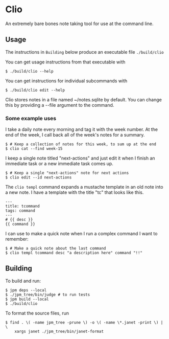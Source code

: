 # Clio

An extremely bare bones note taking tool for use at the command line.

## Usage

The instructions in `Building` below produce an executable file `./build/clio`

You can get usage instructions from that executable with

```
$ ./build/clio --help
```

You can get instructions for individual subcommands with

```
$ ./build/clio edit --help
```

Clio stores notes in a file named ~/notes.sqlite by default.
You can change this by providing a --file argument to the command.

### Some example uses

I take a daily note every morning and tag it with the week number.
At the end of the week, I call back all of the week's notes for a summary.

```console
$ # Keep a collection of notes for this week, to sum up at the end
$ clio cat --find week-15
```

I keep a single note titled "next-actions" and just edit it when I
finish an immediate task or a new immediate task comes up.

```console
$ # Keep a single "next-actions" note for next actions
$ clio edit --id next-actions
```

The `clio templ` command expands a mustache template in an old note into
a new note. I have a template with the title "tc" that looks like this.

```
---
title: tcommand
tags: command
---
# {{ desc }}
{{ command }}
```

I can use to make a quick note when I run a complex command I want to remember:

```console
$ # Make a quick note about the last command
$ clio templ tcommand desc "a description here" command "!!"
```

## Building

To build and run:
```console
$ jpm deps --local
$ ./jpm_tree/bin/judge # to run tests
$ jpm build --local
$ ./build/clio
```

To format the source files, run
```console
$ find . \( -name jpm_tree -prune \) -o \( -name \*.janet -print \) | \
    xargs janet ./jpm_tree/bin/janet-format
```

